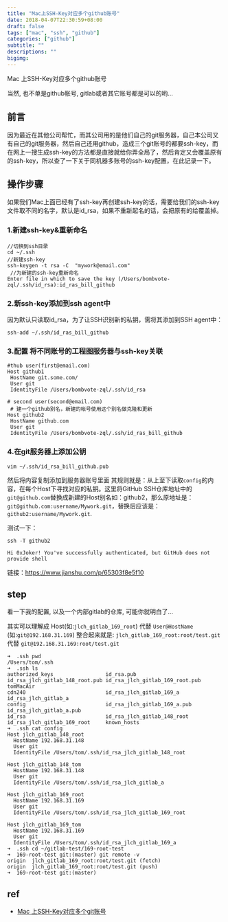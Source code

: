 ```yaml
---
title: "Mac上SSH-Key对应多个github账号"
date: 2018-04-07T22:30:59+08:00
draft: false
tags: ["mac", "ssh", "github"]
categories: ["github"]
subtitle: ""
descriptions: ""
bigimg:
---
```


Mac 上SSH-Key对应多个github账号

当然, 也不单是github帐号, gitlab或者其它账号都是可以的哟...

## 前言

因为最近在其他公司帮忙，而其公司用的是他们自己的git服务器，自己本公司又有自己的git服务器，然后自己还用github，造成三个git账号的都要ssh-key，而在网上一搜生成ssh-key的方法都是直接就给你弄全局了，然后肯定又会覆盖原有的ssh-key，所以查了一下关于同机器多账号的ssh-key配置，在此记录一下。

## 操作步骤

如果我们Mac上面已经有了ssh-key再创建ssh-key的话，需要给我们的ssh-key文件取不同的名字，默认是id_rsa，如果不重新起名的话，会把原有的给覆盖掉。

### 1.新建ssh-key&重新命名

```
//切换到ssh目录
cd ~/.ssh
//新建ssh-key
ssh-keygen -t rsa -C  "mywork@email.com"
 //为新建的ssh-key重新命名
Enter file in which to save the key (/Users/bombvote-zql/.ssh/id_rsa):id_ras_bill_github
```
### 2.新ssh-key添加到ssh agent中

因为默认只读取id_rsa，为了让SSH识别新的私钥，需将其添加到SSH agent中：


```
ssh-add ~/.ssh/id_ras_bill_github
```
### 3.配置 将不同账号的工程图服务器与ssh-key关联

```
#thub user(first@email.com)
Host github1
 HostName git.some.com/
 User git
 IdentityFile /Users/bombvote-zql/.ssh/id_rsa

# second user(second@email.com)
 # 建一个github别名，新建的帐号使用这个别名做克隆和更新
Host github2
 HostName github.com
 User git
 IdentityFile /Users/bombvote-zql/.ssh/id_ras_bill_github
```

### 4.在git服务器上添加公钥

```
vim ~/.ssh/id_rsa_bill_github.pub
```
然后将内容复制添加到服务器账号里面
其规则就是：从上至下读取`config`的内容，在每个Host下寻找对应的私钥。这里将GitHub SSH仓库地址中的`git@github.com`替换成新建的Host别名如：github2，那么原地址是：`git@github.com:username/Mywork.git`，替换后应该是：`github2:username/Mywork.git`.

测试一下：
```
ssh -T github2

Hi 0xJoker! You've successfully authenticated, but GitHub does not provide shell
```

链接：https://www.jianshu.com/p/65303f8e5f10

## step

看一下我的配置, 以及一个内部gitlab的仓库, 可能你就明白了...

其实可以理解成 Host(如:`jlch_gitlab_169_root`) 代替 `User@HostName` (如:`git@192.168.31.169`)
整合起来就是: `jlch_gitlab_169_root:root/test.git` 代替 `git@192.168.31.169:root/test.git` 

```
➜  .ssh pwd
/Users/tom/.ssh
➜  .ssh ls
authorized_keys                 id_rsa.pub                      id_rsa_jlch_gitlab_148_root.pub id_rsa_jlch_gitlab_169_root.pub tomMacAir
cdn240                          id_rsa_jlch_gitlab_169_a        id_rsa_jlch_gitlab_a
config                          id_rsa_jlch_gitlab_169_a.pub    id_rsa_jlch_gitlab_a.pub
id_rsa                          id_rsa_jlch_gitlab_148_root     id_rsa_jlch_gitlab_169_root     known_hosts
➜  .ssh cat config
Host jlch_gitlab_148_root
  HostName 192.168.31.148
  User git
  IdentityFile /Users/tom/.ssh/id_rsa_jlch_gitlab_148_root

Host jlch_gitlab_148_tom
  HostName 192.168.31.148
  User git
  IdentityFile /Users/tom/.ssh/id_rsa_jlch_gitlab_a

Host jlch_gitlab_169_root
  HostName 192.168.31.169
  User git
  IdentityFile /Users/tom/.ssh/id_rsa_jlch_gitlab_169_root

Host jlch_gitlab_169_tom
  HostName 192.168.31.169
  User git
  IdentityFile /Users/tom/.ssh/id_rsa_jlch_gitlab_169_a
➜  .ssh cd ~/gitlab-test/169-root-test
➜  169-root-test git:(master) git remote -v
origin	jlch_gitlab_169_root:root/test.git (fetch)
origin	jlch_gitlab_169_root:root/test.git (push)
➜  169-root-test git:(master)
```


## ref

- [Mac 上SSH-Key对应多个git账号](https://www.jianshu.com/p/65303f8e5f10)
